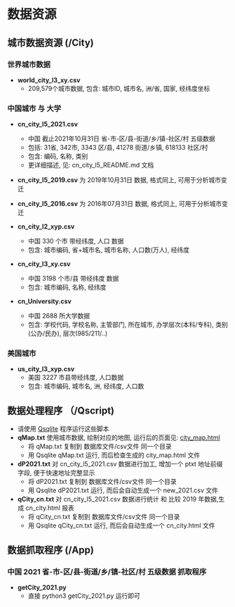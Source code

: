 # 数据资源

## 城市数据资源 (/City)

### 世界城市数据
- **world_city_l3_xy.csv**
  - 209,579个城市数据, 包含: 城市ID, 城市名, 洲/省, 国家, 经纬度坐标

### 中国城市 与 大学
- **cn_city_l5_2021.csv**
  - 中国 截止2021年10月31日 省-市-区/县-街道/乡/镇-社区/村 五级数据
  - 包括: 31省, 342市, 3343 区/县, 41278 街道/乡镇, 618133 社区/村
  - 包含: 编码, 名称, 类别
  - 更详细描述, 见: cn_city_l5_README.md 文档
- **cn_city_l5_2019.csv** 为 2019年10月31日 数据, 格式同上, 可用于分析城市变迁
- **cn_city_l5_2016.csv** 为 2016年07月31日 数据, 格式同上, 可用于分析城市变迁

- **cn_city_l2_xyp.csv**
  - 中国 330 个市 带经纬度, 人口 数据
  - 包含: 城市编码, 省+城市名, 城市名称, 人口数(万人), 经纬度

- **cn_city_l3_xy.csv**
  - 中国 3198 个市/县 带经纬度 数据
  - 包含: 城市编码, 名称, 经纬度

- **cn_University.csv**
  - 中国 2688 所大学数据
  - 包含: 学校代码, 学校名称, 主管部门, 所在城市, 办学层次(本科/专科), 类别(公办/民办), 层次(985/211/..)

### 美国城市
- **us_city_l3_xyp.csv**
  - 美国 3227 市县带经纬度, 人口数据
  - 包含: 城市编码, 城市名, 洲, 经纬度, 人口数


## 数据处理程序 （/Qscript)
- 请使用 [Qsqlite](https://github.com/wolf71/Qsqlite) 程序运行这些脚本 
- **qMap.txt** 使用城市数据, 绘制对应的地图, 运行后的页面见: [city_map.html](Qsqlite/city_map.html)
  - 将 qMap.txt 复制到 数据库文件/csv文件 同一个目录
  - 用 Qsqlite qMap.txt 运行, 而后检查生成的 city_map.html 文件
- **dP2021.txt** 对 cn_city_l5_2021.csv 数据进行加工, 增加一个 ptxt 地址前缀字段, 便于快速地址完整显示
  - 将 dP2021.txt 复制到 数据库文件/csv文件 同一个目录
  - 用 Qsqlite dP2021.txt 运行, 而后会自动生成一个 new_2021.csv 文件
- **qCity_cn.txt** 对 cn_city_l5_2021.csv 数据进行统计 和 比较 2019 年数据,生成 cn_city.html 报表
  - 将 qCity_cn.txt 复制到 数据库文件/csv文件 同一个目录
  - 用 Qsqlite qCity_cn.txt 运行, 而后会自动生成一个 cn_city.html 文件

## 数据抓取程序 (/App)
### 中国 2021 省-市-区/县-街道/乡/镇-社区/村 五级数据 抓取程序
- **getCity_2021.py**
  - 直接 python3 getCity_2021.py 运行即可




